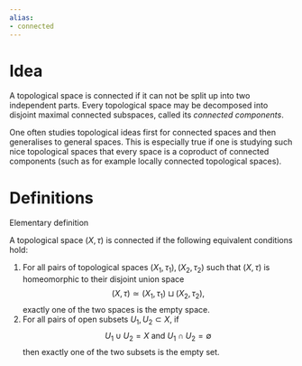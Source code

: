 ```yaml
---
alias:
- connected
---
```

# Idea
A topological space is connected if it can not be split up into two independent parts.
Every topological space may be decomposed into disjoint maximal connected subspaces, called its *connected components*. 

One often studies topological ideas first for connected spaces and then generalises to general spaces. This is especially true if one is studying such nice topological spaces that every space is a coproduct of connected components (such as for example locally connected topological spaces).
# Definitions
Elementary definition

A topological space $(X, \tau)$ is connected if the following equivalent conditions hold:
1. For all pairs of topological spaces $\left(X_{1}, \tau_{1}\right),\left(X_{2}, \tau_{2}\right)$ such that $(X, \tau)$ is homeomorphic to their disjoint union space
$$
(X, \tau) \simeq\left(X_{1}, \tau_{1}\right) \sqcup\left(X_{2}, \tau_{2}\right),
$$
exactly one of the two spaces is the empty space.
2. For all pairs of open subsets $U_{1}, U_{2} \subset X$, if
$$
U_{1} \cup U_{2}=X \text { and } U_{1} \cap U_{2}=\emptyset
$$
then exactly one of the two subsets is the empty set.
